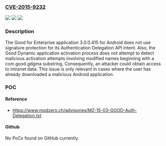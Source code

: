 ### [CVE-2015-9232](https://cve.mitre.org/cgi-bin/cvename.cgi?name=CVE-2015-9232)
![](https://img.shields.io/static/v1?label=Product&message=n%2Fa&color=blue)
![](https://img.shields.io/static/v1?label=Version&message=n%2Fa&color=blue)
![](https://img.shields.io/static/v1?label=Vulnerability&message=n%2Fa&color=brighgreen)

### Description

The Good for Enterprise application 3.0.0.415 for Android does not use signature protection for its Authentication Delegation API intent. Also, the Good Dynamic application activation process does not attempt to detect malicious activation attempts involving modified names beginning with a com.good.gdgma substring. Consequently, an attacker could obtain access to intranet data. This issue is only relevant in cases where the user has already downloaded a malicious Android application.

### POC

#### Reference
- https://www.modzero.ch/advisories/MZ-15-03-GOOD-Auth-Delegation.txt

#### Github
No PoCs found on GitHub currently.

